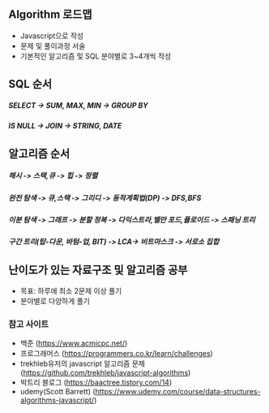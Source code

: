 ## Algorithm 로드맵
+ Javascript으로 작성 
+ 문제 및 풀이과정 서술
+ 기본적인 알고리즘 및 SQL 분야별로 3~4개씩 작성

## SQL 순서
##### SELECT -> SUM, MAX, MIN -> GROUP BY 
##### IS NULL -> JOIN -> STRING, DATE

## 알고리즘 순서
#####   해시 -> 스택,큐 -> 힙 -> 정렬
#####   완전 탐색 -> 큐,스택 -> 그리디 -> 동적계획법(DP) -> DFS,BFS 
#####   이분 탐색 -> 그래프 -> 분할 정복 -> 다익스트라,벨만 포드,플로이드 -> 스패닝 트리
#####   구간 트리(탑-다운, 바텀-업, BIT) -> LCA-> 비트마스크 -> 서로소 집합

## 난이도가 있는 자료구조 및 알고리즘 공부
+ 목표: 하루에 최소 2문제 이상 풀기
+ 분야별로 다양하게 풀기

### 참고 사이트
+ 백준 (https://www.acmicpc.net/)
+ 프로그래머스 (https://programmers.co.kr/learn/challenges)
+ trekhleb유저의 javascript 알고리즘 문제 (https://github.com/trekhleb/javascript-algorithms)
+ 박트리 블로그 (https://baactree.tistory.com/14)
+ udemy(Scott Barrett) (https://www.udemy.com/course/data-structures-algorithms-javascript/)
